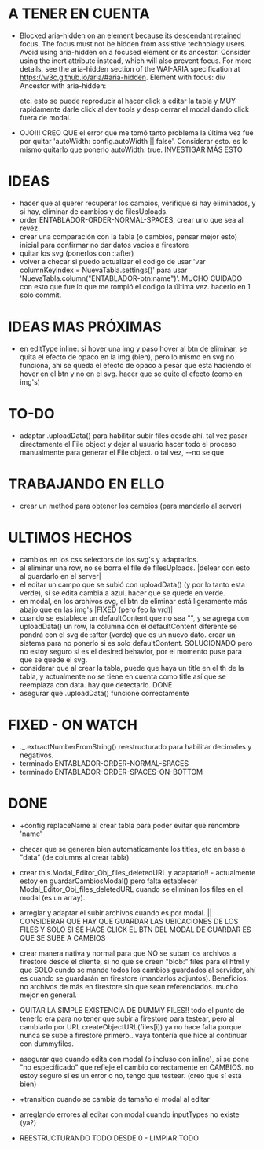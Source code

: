 # A TENER EN CUENTA

- Blocked aria-hidden on an element because its descendant retained focus. The focus must not be hidden from assistive technology users. Avoid using aria-hidden on a focused element or its ancestor. Consider using the inert attribute instead, which will also prevent focus. For more details, see the aria-hidden section of the WAI-ARIA specification at https://w3c.github.io/aria/#aria-hidden.
  Element with focus: div
  Ancestor with aria-hidden: <div> etc. esto se puede reproducir al hacer click a editar la tabla y MUY rapidamente darle click al dev tools y desp cerrar el modal dando click fuera de modal.

- OJO!!! CREO QUE el error que me tomó tanto problema la última vez fue por quitar 'autoWidth: config.autoWidth || false'. Considerar esto. es lo mismo quitarlo que ponerlo autoWidth: true. INVESTIGAR MÁS ESTO

# IDEAS

- hacer que al querer recuperar los cambios, verifique si hay eliminados, y si hay, eliminar de cambios y de filesUploads.
- order ENTABLADOR-ORDER-NORMAL-SPACES, crear uno que sea al revéz
- crear una comparación con la tabla (o cambios, pensar mejor esto) inicial para confirmar no dar datos vacios a firestore
- quitar los svg (ponerlos con ::after)
- volver a checar si puedo actualizar el codigo de usar 'var columnKeyIndex = NuevaTabla.settings()' para usar 'NuevaTabla.column("ENTABLADOR-btn:name")'. MUCHO CUIDADO con esto que fue lo que me rompió el codigo la última vez. hacerlo en 1 solo commit.

# IDEAS MAS PRÓXIMAS

- en editType inline: si hover una img y paso hover al btn de eliminar, se quita el efecto de opaco en la img (bien), pero lo mismo en svg no funciona, ahí se queda el efecto de opaco a pesar que esta haciendo el hover en el btn y no en el svg. hacer que se quite el efecto (como en img's)

# TO-DO

- adaptar .uploadData() para habilitar subir files desde ahí. tal vez pasar directamente el File object y dejar al usuario hacer todo el proceso manualmente para generar el File object. o tal vez, --no se que

# TRABAJANDO EN ELLO

- crear un method para obtener los cambios (para mandarlo al server)

# ULTIMOS HECHOS

- cambios en los css selectors de los svg's y adaptarlos.
- al eliminar una row, no se borra el file de filesUploads. |delear con esto al guardarlo en el server|
- el editar un campo que se subió con uploadData() (y por lo tanto esta verde), si se edita cambia a azul. hacer que se quede en verde.
- en modal, en los archivos svg, el btn de eliminar está ligeramente más abajo que en las img's |FIXED (pero feo la vrd)|
- cuando se establece un defaultContent que no sea "", y se agrega con uploadData() un row, la columna con el defaultContent diferente se pondrá con el svg de :after (verde) que es un nuevo dato. crear un sistema para no ponerlo si es solo defaultContent. SOLUCIONADO pero no estoy seguro si es el desired behavior, por el momento puse para que se quede el svg.
- considerar que al crear la tabla, puede que haya un title en el th de la tabla, y actualmente no se tiene en cuenta como title así que se reemplaza con data. hay que detectarlo. DONE
- asegurar que .uploadData() funcione correctamente

# FIXED - ON WATCH

- .\_.extractNumberFromString() reestructurado para habilitar decimales y negativos.
- terminado ENTABLADOR-ORDER-NORMAL-SPACES
- terminado ENTABLADOR-ORDER-SPACES-ON-BOTTOM

# DONE

- +config.replaceName al crear tabla para poder evitar que renombre 'name'
- checar que se generen bien automaticamente los titles, etc en base a "data" (de columns al crear tabla)
- crear this.Modal_Editor_Obj_files_deletedURL y adaptarlo!! - actualmente estoy en guardarCambiosModal() pero falta establecer Modal_Editor_Obj_files_deletedURL cuando se eliminan los files en el modal (es un array).
- arreglar y adaptar el subir archivos cuando es por modal. || CONSIDERAR QUE HAY QUE GUARDAR LAS UBICACIONES DE LOS FILES Y SOLO SI SE HACE CLICK EL BTN DEL MODAL DE GUARDAR ES QUE SE SUBE A CAMBIOS
- crear manera nativa y normal para que NO se suban los archivos a firestore desde el cliente, si no que se creen "blob:" files para el html y que SOLO cundo se mande todos los cambios guardados al servidor, ahí es cuando se guardarán en firestore (mandarlos adjuntos). Beneficios: no archivos de más en firestore sin que sean referenciados. mucho mejor en general.
- QUITAR LA SIMPLE EXISTENCIA DE DUMMY FILES!! todo el punto de tenerlo era para no tener que subir a firestore para testear, pero al cambiarlo por URL.createObjectURL(files[i]) ya no hace falta porque nunca se sube a firestore primero.. vaya tontería que hice al continuar con dummyfiles.

- asegurar que cuando edita con modal (o incluso con inline), si se pone "no especificado" que refleje el cambio correctamente en CAMBIOS. no estoy seguro si es un error o no, tengo que testear. (creo que sí está bien)
- +transition cuando se cambia de tamaño el modal al editar

- arreglando errores al editar con modal cuando inputTypes no existe (ya?)

- REESTRUCTURANDO TODO DESDE 0 - LIMPIAR TODO
